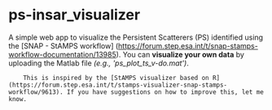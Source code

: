 # ps-insar_visualizer

A simple web app to visualize the Persistent Scatterers (PS) identified using the [SNAP - StAMPS workflow]
		(https://forum.step.esa.int/t/snap-stamps-workflow-documentation/13985).
		You can **visualize your own data** by uploading the Matlab file *(e.g., 'ps_plot_ts_v-do.mat')*. 
		
		This is inspired by the [StAMPS visualizer based on R](https://forum.step.esa.int/t/stamps-visualizer-snap-stamps-workflow/9613). If you have suggestions on how to improve this, let me know. 
